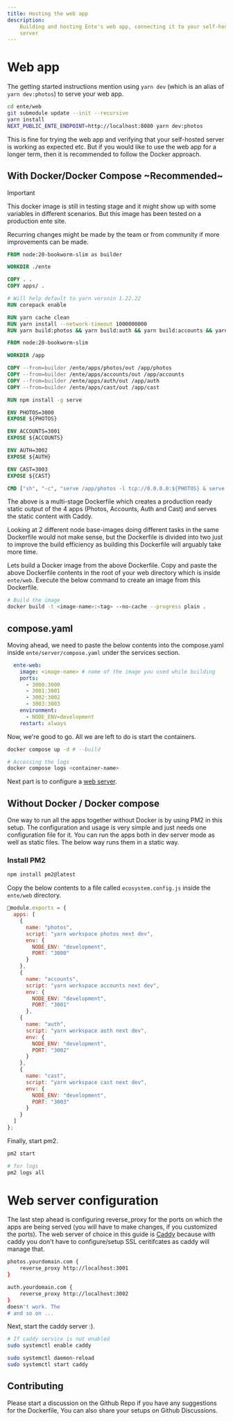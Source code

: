 ```yaml
---
title: Hosting the web app
description:
    Building and hosting Ente's web app, connecting it to your self-hosted
    server
---
```


# Web app

The getting started instructions mention using `yarn dev` (which is an alias of
`yarn dev:photos`) to serve your web app.

```sh
cd ente/web
git submodule update --init --recursive
yarn install
NEXT_PUBLIC_ENTE_ENDPOINT=http://localhost:8080 yarn dev:photos
```

This is fine for trying the web app and verifying that your self-hosted server is 
working as expected etc. But if you would like to use the web app for a longer term, 
then it is recommended to follow the Docker approach. 

## With Docker/Docker Compose ~Recommended~

> [!IMPORTANT]
>
> This docker image is still in testing stage and it might show up with some
> variables in different scenarios. But this image has been tested on a production 
> ente site. 
> 
> Recurring changes might be made by the team or from community if more
> improvements can be made.  

```dockerfile
FROM node:20-bookworm-slim as builder

WORKDIR ./ente

COPY . .
COPY apps/ .

# Will help default to yarn versoin 1.22.22
RUN corepack enable

RUN yarn cache clean
RUN yarn install --network-timeout 1000000000
RUN yarn build:photos && yarn build:auth && yarn build:accounts && yarn build:cast

FROM node:20-bookworm-slim

WORKDIR /app

COPY --from=builder /ente/apps/photos/out /app/photos
COPY --from=builder /ente/apps/accounts/out /app/accounts
COPY --from=builder /ente/apps/auth/out /app/auth
COPY --from=builder /ente/apps/cast/out /app/cast

RUN npm install -g serve

ENV PHOTOS=3000
EXPOSE ${PHOTOS}

ENV ACCOUNTS=3001
EXPOSE ${ACCOUNTS}

ENV AUTH=3002
EXPOSE ${AUTH}

ENV CAST=3003
EXPOSE ${CAST}

CMD ["sh", "-c", "serve /app/photos -l tcp://0.0.0.0:${PHOTOS} & serve tcp://0.0.0.0:${ACCOUNTS} -l /app/accounts & server tcp://0.0.0.0:${AUTH} -l /app/auth & server -l tcp://0.0.0.0:${CAST} & serve /app/cast]
```

The above is a multi-stage Dockerfile which creates a production ready static output
of the 4 apps (Photos, Accounts, Auth and Cast) and serves the static content with 
Caddy. 

Looking at 2 different node base-images doing different tasks in the same Dockerfile 
would not make sense, but the Dockerfile is divided into two just to improve the build 
efficiency as building this Dockerfile will arguably take more time.

Lets build a Docker image from the above Dockerfile. Copy and paste the above Dockerfile 
contents in the root of your web directory which is inside `ente/web`. Execute the 
below command to create an image from this Dockerfile.

```sh
# Build the image
docker build -t <image-name>:<tag> --no-cache --progress plain . 
```

## compose.yaml

Moving ahead, we need to paste the below contents into the compose.yaml inside
`ente/server/compose.yaml` under the services section. 

```yaml
  ente-web:
    image: <image-name> # name of the image you used while building
    ports:
      - 3000:3000
      - 3001:3001
      - 3002:3002
      - 3003:3003
    environment:
      - NODE_ENV=development
    restart: always
```

Now, we're good to go. All we are left to do is start the containers. 

```sh 
docker compose up -d # --build 

# Accessing the logs
docker compose logs <container-name>
```

Next part is to configure a [web server](#web-server-configuration).

## Without Docker / Docker compose

One way to run all the apps together without Docker is by using PM2 in this setup. The
configuration and usage is very simple and just needs one configuration file for it.
You can run the apps both in dev server mode as well as static files. The below way
runs them in a static way.

### Install PM2
```sh 
npm install pm2@latest 
```

Copy the below contents to a file called `ecosystem.config.js` inside the `ente/web`
directory. 

```js 
module.exports = {
  apps: [
    {
      name: "photos",
      script: "yarn workspace photos next dev",
      env: {
        NODE_ENV: "development",
        PORT: "3000"
      }
    },
    {
      name: "accounts",
      script: "yarn workspace accounts next dev",
      env: {
        NODE_ENV: "development",
        PORT: "3001"
      },
    {
      name: "auth",
      script: "yarn workspace auth next dev",
      env: {
        NODE_ENV: "development",
        PORT: "3002"
      }
    },
    {
      name: "cast",
      script: "yarn workspace cast next dev",
      env: {
        NODE_ENV: "development",
        PORT: "3003"
      }
    }
  ]
};

```

Finally, start pm2. 

```sh 
pm2 start 

# for logs
pm2 logs all
```

# Web server configuration 

The last step ahead is configuring reverse_proxy for the ports on which the 
apps are being served (you will have to make changes, if you customized the ports).
The web server of choice in this guide is [Caddy](https://caddyserver.com) because
with caddy you don't have to configure/setup SSL ceritifcates as caddy will manage that.

```sh
photos.yourdomain.com {
	reverse_proxy http://localhost:3001
}

auth.yourdomain.com {
    reverse_proxy http://localhost:3002
}
doesn't work. The
# and so on ...
```

Next, start the caddy server :). 

```sh 
# If caddy service is not enabled
sudo systemctl enable caddy

sudo systemctl daemon-reload 
sudo systemctl start caddy
```

## Contributing 

Please start a discussion on the Github Repo if you have any suggestions for the Dockerfile,
You can also share your setups on Github Discussions. 
